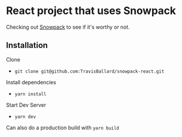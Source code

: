 # React project that uses Snowpack
Checking out [Snowpack](https://www.snowpack.dev/) to see if it's worthy or not.

## Installation
Clone 
- `git clone git@github.com:TravisBallard/snowpack-react.git`

Install dependencies 
- `yarn install`

Start Dev Server 
- `yarn dev`

Can also do a production build with `yarn build`